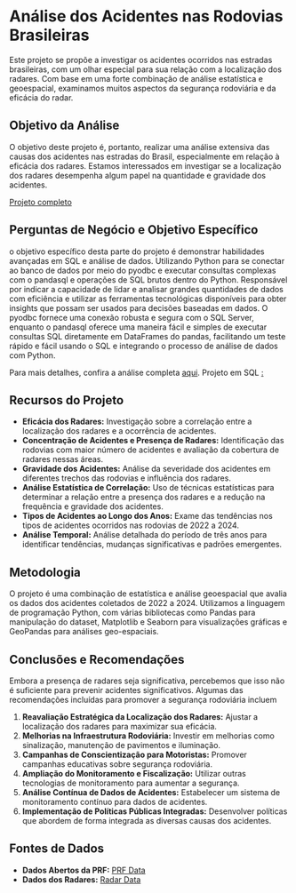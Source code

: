 # Análise dos Acidentes nas Rodovias Brasileiras

Este projeto se propõe a investigar os acidentes ocorridos nas estradas brasileiras, com um olhar especial para sua relação com a localização dos radares. Com base em uma forte combinação de análise estatística e geoespacial, examinamos muitos aspectos da segurança rodoviária e da eficácia do radar.

## Objetivo da Análise

O objetivo deste projeto é, portanto, realizar uma análise extensiva das causas dos acidentes nas estradas do Brasil, especialmente em relação à eficácia dos radares. Estamos interessados em investigar se a localização dos radares desempenha algum papel na quantidade e gravidade dos acidentes.

[Projeto completo](https://github.com/tmarsbr/analise-PRF-/blob/main/An%C3%A1lise%20de%20Dados%20da%20Pol%C3%ADcia%20Rodovi%C3%A1ria%20Federal.ipynb)

## Perguntas de Negócio e Objetivo Específico

o objetivo específico desta parte do projeto é demonstrar habilidades avançadas em SQL e análise de dados. Utilizando Python para se conectar ao banco de dados por meio do pyodbc e executar consultas complexas com o pandasql e operações de SQL brutos dentro do Python. Responsável por indicar a capacidade de lidar e analisar grandes quantidades de dados com eficiência e utilizar as ferramentas tecnológicas disponíveis para obter insights que possam ser usados para decisões baseadas em dados. O pyodbc fornece uma conexão robusta e segura com o SQL Server, enquanto o pandasql oferece uma maneira fácil e simples de executar consultas SQL diretamente em DataFrames do pandas, facilitando um teste rápido e fácil usando o SQL e integrando o processo de análise de dados com Python.

Para mais detalhes, confira a análise completa [aqui](https://github.com/tmarsbr/analise-PRF-/blob/main/Pergutas%20de%20Negocio/An%C3%A1lise%20de%20Dados%20da%20Pol%C3%ADcia%20Rodovi%C3%A1ria%20Federal%20-%20SQL.ipynb).
Projeto em SQL [:](https://github.com/tmarsbr/analise-PRF-/blob/main/Pergutas%20de%20Negocio/An%C3%A1lise%20de%20Dados%20da%20Pol%C3%ADcia%20Rodovi%C3%A1ria%20Federal%20-%20SQL.ipynb)
## Recursos do Projeto

- **Eficácia dos Radares:** Investigação sobre a correlação entre a localização dos radares e a ocorrência de acidentes.
- **Concentração de Acidentes e Presença de Radares:** Identificação das rodovias com maior número de acidentes e avaliação da cobertura de radares nessas áreas.
- **Gravidade dos Acidentes:** Análise da severidade dos acidentes em diferentes trechos das rodovias e influência dos radares.
- **Análise Estatística de Correlação:** Uso de técnicas estatísticas para determinar a relação entre a presença dos radares e a redução na frequência e gravidade dos acidentes.
- **Tipos de Acidentes ao Longo dos Anos:** Exame das tendências nos tipos de acidentes ocorridos nas rodovias de 2022 a 2024.
- **Análise Temporal:** Análise detalhada do período de três anos para identificar tendências, mudanças significativas e padrões emergentes.

## Metodologia

O projeto é uma combinação de estatística e análise geoespacial que avalia os dados dos acidentes coletados de 2022 a 2024. Utilizamos a linguagem de programação Python, com várias bibliotecas como Pandas para manipulação do dataset, Matplotlib e Seaborn para visualizações gráficas e GeoPandas para análises geo-espaciais.

## Conclusões e Recomendações

Embora a presença de radares seja significativa, percebemos que isso não é suficiente para prevenir acidentes significativos. Algumas das recomendações incluídas para promover a segurança rodoviária incluem

1. **Reavaliação Estratégica da Localização dos Radares:** Ajustar a localização dos radares para maximizar sua eficácia.
2. **Melhorias na Infraestrutura Rodoviária:** Investir em melhorias como sinalização, manutenção de pavimentos e iluminação.
3. **Campanhas de Conscientização para Motoristas:** Promover campanhas educativas sobre segurança rodoviária.
4. **Ampliação do Monitoramento e Fiscalização:** Utilizar outras tecnologias de monitoramento para aumentar a segurança.
5. **Análise Contínua de Dados de Acidentes:** Estabelecer um sistema de monitoramento contínuo para dados de acidentes.
6. **Implementação de Políticas Públicas Integradas:** Desenvolver políticas que abordem de forma integrada as diversas causas dos acidentes.

## Fontes de Dados

- **Dados Abertos da PRF:** [PRF Data](https://www.gov.br/prf/pt-br/acesso-a-informacao/dados-abertos/dados-abertos-da-prf)
- **Dados dos Radares:** [Radar Data](https://dados.gov.br/dados/conjuntos-dados/radar)



